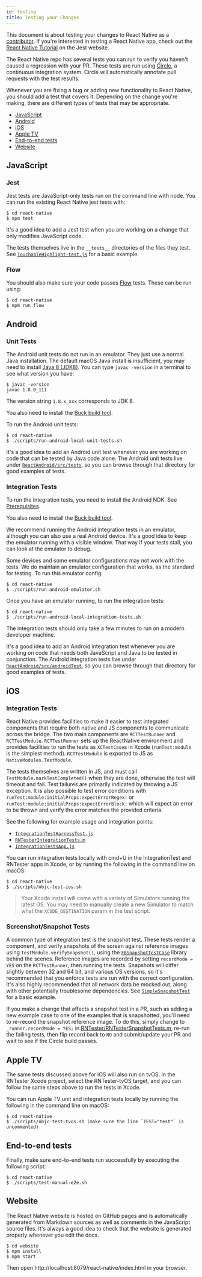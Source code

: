```yaml
---
id: testing
title: Testing your Changes
---
```


This document is about testing your changes to React Native as a [contributor](contributing.md). If you're interested in testing a React Native app, check out the [React Native Tutorial](https://facebook.github.io/jest/docs/en/tutorial-react-native.html) on the Jest website.

The React Native repo has several tests you can run to verify you haven't caused a regression with your PR. These tests are run using [Circle](https://circleci.com/gh/facebook/react-native), a continuous integration system. Circle will automatically annotate pull requests with the test results.

Whenever you are fixing a bug or adding new functionality to React Native, you should add a test that covers it. Depending on the change you're making, there are different types of tests that may be appropriate.

- [JavaScript](testing.md#javascript)
- [Android](testing.md#android)
- [iOS](testing.md#ios)
- [Apple TV](testing.md#apple-tv)
- [End-to-end tests](testing.md#end-to-end-tests)
- [Website](testing.md#website)

## JavaScript

### Jest

Jest tests are JavaScript-only tests run on the command line with node. You can run the existing React Native jest tests with:

    $ cd react-native
    $ npm test

It's a good idea to add a Jest test when you are working on a change that only modifies JavaScript code.

The tests themselves live in the `__tests__` directories of the files they test.  See [`TouchableHighlight-test.js`](https://github.com/facebook/react-native/blob/master/Libraries/Components/Touchable/__tests__/TouchableHighlight-test.js) for a basic example.

### Flow

You should also make sure your code passes [Flow](https://flowtype.org/) tests. These can be run using:

    $ cd react-native
    $ npm run flow

## Android

### Unit Tests

The Android unit tests do not run in an emulator. They just use a normal Java installation. The default macOS Java install is insufficient, you may need to install [Java 8 (JDK8)](http://www.oracle.com/technetwork/java/javase/downloads/jdk8-downloads-2133151.html). You can type `javac -version` in a terminal to see what version you have:

```
$ javac -version
javac 1.8.0_111
```

The version string `1.8.x_xxx` corresponds to JDK 8.

You also need to install the [Buck build tool](https://buckbuild.com/setup/install.html).

To run the Android unit tests:

    $ cd react-native
    $ ./scripts/run-android-local-unit-tests.sh

It's a good idea to add an Android unit test whenever you are working on code that can be tested by Java code alone. The Android unit tests live under [`ReactAndroid/src/tests`](https://github.com/facebook/react-native/tree/master/ReactAndroid/src/test/java/com/facebook/react), so you can browse through that directory for good examples of tests.

### Integration Tests

To run the integration tests, you need to install the Android NDK. See [Prerequisites](android-building-from-source.md#prerequisites).

You also need to install the [Buck build tool](https://buckbuild.com/setup/install.html).

We recommend running the Android integration tests in an emulator, although you can also use a real Android device. It's a good idea to keep the emulator running with a visible window. That way if your tests stall, you can look at the emulator to debug.

Some devices and some emulator configurations may not work with the tests. We do maintain an emulator configuration that works, as the standard for testing. To run this emulator config:

    $ cd react-native
    $ ./scripts/run-android-emulator.sh

Once you have an emulator running, to run the integration tests:

    $ cd react-native
    $ ./scripts/run-android-local-integration-tests.sh

The integration tests should only take a few minutes to run on a modern developer machine.

It's a good idea to add an Android integration test whenever you are working on code that needs both JavaScript and Java to be tested in conjunction. The Android integration tests live under [`ReactAndroid/src/androidTest`](https://github.com/facebook/react-native/tree/master/ReactAndroid/src/androidTest/java/com/facebook/react/tests), so you can browse through that directory for good examples of tests.

## iOS

### Integration Tests

React Native provides facilities to make it easier to test integrated components that require both native and JS components to communicate across the bridge.  The two main components are `RCTTestRunner` and `RCTTestModule`.  `RCTTestRunner` sets up the ReactNative environment and provides facilities to run the tests as `XCTestCase`s in Xcode (`runTest:module` is the simplest method).  `RCTTestModule` is exported to JS as `NativeModules.TestModule`.  

The tests themselves are written in JS, and must call `TestModule.markTestCompleted()` when they are done, otherwise the test will timeout and fail.  Test failures are primarily indicated by throwing a JS exception.  It is also possible to test error conditions with `runTest:module:initialProps:expectErrorRegex:` or `runTest:module:initialProps:expectErrorBlock:` which will expect an error to be thrown and verify the error matches the provided criteria.  

See the following for example usage and integration points:

- [`IntegrationTestHarnessTest.js`](https://github.com/facebook/react-native/blob/master/IntegrationTests/IntegrationTestHarnessTest.js)
- [`RNTesterIntegrationTests.m`](https://github.com/facebook/react-native/blob/master/RNTester/RNTesterIntegrationTests/RNTesterIntegrationTests.m)
- [`IntegrationTestsApp.js`](https://github.com/facebook/react-native/blob/master/IntegrationTests/IntegrationTestsApp.js)

You can run integration tests locally with cmd+U in the IntegrationTest and RNTester apps in Xcode, or by running the following in the command line on macOS:

    $ cd react-native
    $ ./scripts/objc-test-ios.sh

> Your Xcode install will come with a variety of Simulators running the latest OS. You may need to manually create a new Simulator to match what the `XCODE_DESTINATION` param in the test script.

### Screenshot/Snapshot Tests

A common type of integration test is the snapshot test.  These tests render a component, and verify snapshots of the screen against reference images using `TestModule.verifySnapshot()`, using the [`FBSnapshotTestCase`](https://github.com/facebook/ios-snapshot-test-case) library behind the scenes.  Reference images are recorded by setting `recordMode = YES` on the `RCTTestRunner`, then running the tests.  Snapshots will differ slightly between 32 and 64 bit, and various OS versions, so it's recommended that you enforce tests are run with the correct configuration.  It's also highly recommended that all network data be mocked out, along with other potentially troublesome dependencies.  See [`SimpleSnapshotTest`](https://github.com/facebook/react-native/blob/master/IntegrationTests/SimpleSnapshotTest.js) for a basic example.

If you make a change that affects a snapshot test in a PR, such as adding a new example case to one of the examples that is snapshotted, you'll need to re-record the snapshot reference image.  To do this, simply change to `_runner.recordMode = YES;` in [RNTester/RNTesterSnapshotTests.m](https://github.com/facebook/react-native/blob/master/RNTester/RNTesterIntegrationTests/RNTesterSnapshotTests.m#L42), re-run the failing tests, then flip record back to `NO` and submit/update your PR and wait to see if the Circle build passes.

## Apple TV

The same tests discussed above for iOS will also run on tvOS.  In the RNTester Xcode project, select the RNTester-tvOS target, and you can follow the same steps above to run the tests in Xcode.

You can run Apple TV unit and integration tests locally by running the following in the command line on macOS:

    $ cd react-native
    $ ./scripts/objc-test-tvos.sh (make sure the line `TEST="test"` is uncommented)

## End-to-end tests

Finally, make sure end-to-end tests run successfully by executing the following script:

    $ cd react-native
    $ ./scripts/test-manual-e2e.sh

## Website

The React Native website is hosted on GitHub pages and is automatically generated from Markdown sources as well as comments in the JavaScript source files. It's always a good idea to check that the website is generated properly whenever you edit the docs.

    $ cd website
    $ npm install
    $ npm start

Then open http://localhost:8079/react-native/index.html in your browser.
